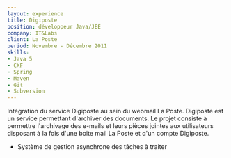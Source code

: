 ```yaml
---
layout: experience
title: Digiposte
position: développeur Java/JEE
company: IT&Labs
client: La Poste
period: Novembre - Décembre 2011
skills:
- Java 5
- CXF
- Spring
- Maven
- Git
- Subversion
---
```

Intégration du service Digiposte au sein du webmail La Poste. Digiposte est un service permettant d'archiver des documents. Le projet consiste à permettre l'archivage des e-mails et leurs pièces jointes aux utilisateurs disposant à la fois d'une boite mail La Poste et d'un compte Digiposte.

* Système de gestion asynchrone des tâches à traiter


